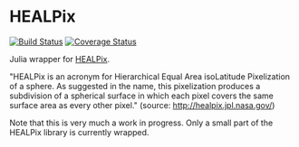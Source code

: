# HEALPix

[![Build Status](https://travis-ci.org/mweastwood/HEALPix.jl.svg?branch=master)](https://travis-ci.org/mweastwood/HEALPix.jl)
[![Coverage Status](https://coveralls.io/repos/mweastwood/HEALPix.jl/badge.svg?branch=master)](https://coveralls.io/r/mweastwood/HEALPix.jl?branch=master)

Julia wrapper for <a href="http://healpix.jpl.nasa.gov/">HEALPix</a>. 

"HEALPix is an acronym for Hierarchical Equal Area isoLatitude Pixelization of a sphere. As suggested in the name, this pixelization produces a subdivision of a spherical surface in which each pixel covers the same surface area as every other pixel." (source: http://healpix.jpl.nasa.gov/)

Note that this is very much a work in progress. Only a small part of the HEALPix library is currently wrapped.
